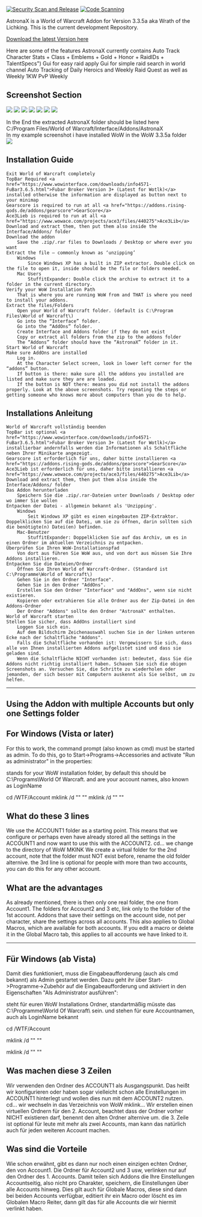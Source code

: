 [![Security Scan and Release](https://github.com/kantmn/anker-solix-api/actions/workflows/release.yml/badge.svg)](https://github.com/kantmn/anker-solix-api/actions/workflows/release.yml)
[![Code Scanning](https://github.com/kantmn/anker-solix-api/actions/workflows/github-code-scanning/codeql/badge.svg)](https://github.com/kantmn/anker-solix-api/actions/workflows/github-code-scanning/codeql)

AstronaX is a World of Warcraft Addon for Version 3.3.5a aka Wrath of the Lichking. This is the current development Repository.

<a href="https://github.com/kantmn/LUA_AstronaX/releases">Download the latest Version here</a>

Here are some of the features AstronaX currently contains
Auto Track Character Stats + Class + Emblems + Gold + Honor + RaidIDs + TalentSpecs")
Gui for easy raid apply 
Gui for simple raid search in world channel
Auto Tracking of Daily Heroics and Weekly Raid Quest as well as Weekly 1KW PvP Weekly

Screenshot Section
-----------------------------------------------------------------------------------------------------------------------------
<img src="https://raw.githubusercontent.com/kantmn/LUA_AstronaX/master/Screenshots/AstronaX_FuBar_Tooltip.png">
<img src="https://github.com/kantmn/LUA_AstronaX/blob/master/Screenshots/AstronaX_GUI_Settings_AutoX.png">
<img src="https://github.com/kantmn/LUA_AstronaX/blob/master/Screenshots/AstronaX_GUI_Settings_Infos.png">
<img src="https://github.com/kantmn/LUA_AstronaX/blob/master/Screenshots/AstronaX_GUI_Settings_Loot.png">
<img src="https://github.com/kantmn/LUA_AstronaX/blob/master/Screenshots/AstronaX_Raid_ApplicationWhisper.png">
<img src="https://github.com/kantmn/LUA_AstronaX/blob/master/Screenshots/AstronaX_Raid_MemberSearch_Page1.png">
<img src="https://github.com/kantmn/LUA_AstronaX/blob/master/Screenshots/AstronaX_Raid_MemberSearch_Page2.png">



In the End the extracted AstronaX folder should be listed here
<br>C:/Program Files/World of Warcraft/Interface/Addons/AstronaX
<br>In my example screenshot i have installed WoW in the WoW 3.3.5a folder
<br><img src="https://raw.githubusercontent.com/kantmn/LUA_AstronaX/master/Screenshots/AstronaX_Installation_Path.png">

Installation Guide
-----------------------------------------------------------------------------------------------------------------------------
    Exit World of Warcraft completely
	TopBar Required <a href="https://www.wowinterface.com/downloads/info4571-FuBar3.6.5.html">Fubar Broker Version 3+ (Latest for Wotlk)</a> installed otherwise the information are displayed as button next to your minimap
	Gearscore is required to run at all <a href="https://addons.rising-gods.de/addons/gearscore">GearScore</a>
	Ace3Lieb is required to run at all <a href="https://www.wowace.com/projects/ace3/files/440275">Ace3Lib</a>
	Download and extract them, then put them also inside the Interface/Addons/ folder
    Download the addon
        Save the .zip/.rar files to Downloads / Desktop or where ever you want
    Extract the file – commonly known as ‘unzipping’
        Windows
            Since Windows XP has a built in ZIP extractor. Double click on the file to open it, inside should be the file or folders needed.
        Mac Users
            StuffitExpander: Double click the archive to extract it to a folder in the current directory.
    Verify your WoW Installation Path
        That is where you are running WoW from and THAT is where you need to install your addons.
    Extract the files/Folders
        Open your World of Warcraft folder. (default is C:\Program Files\World of Warcraft\)
        Go into the “Interface” folder.
        Go into the “AddOns” folder.
		Create Interface and Addons folder if they do not exist
        Copy or extract all folders from the zip to the addons folder
        The “Addons” folder should have the “AstronaX” folder in it.
    Start World of Warcraft
    Make sure AddOns are installed
        Log in.
        At the Character Select screen, look in lower left corner for the “addons” button.
        If button is there: make sure all the addons you installed are listed and make sure they are are loaded.
        If the button is NOT there: means you did not install the addons properly. Look at the above screenshots. Try repeating the steps or getting someone who knows more about computers than you do to help.

Installations Anleitung
-----------------------------------------------------------------------------------------------------------------------------
    World of Warcraft vollständig beenden
    TopBar ist optional <a href="https://www.wowinterface.com/downloads/info4571-FuBar3.6.5.html">Fubar Broker Version 3+ (Latest for Wotlk)</a> installierbar andernfalls werden die Informationen als Schaltfläche neben Ihrer Minikarte angezeigt.
	Gearscore ist erforderlich für uns, daher bitte installieren <a href="https://addons.rising-gods.de/addons/gearscore">GearScore</a>
	Ace3Lieb ist erforderlich für uns, daher bitte installieren <a href="https://www.wowace.com/projects/ace3/files/440275">Ace3Lib</a>
	Download and extract them, then put them also inside the Interface/Addons/ folder
    Das Addon herunterladen
        Speichern Sie die .zip/.rar-Dateien unter Downloads / Desktop oder wo immer Sie wollen
    Entpacken der Datei - allgemein bekannt als 'Unzipping'.
        Windows
            Seit Windows XP gibt es einen eingebauten ZIP-Extraktor. Doppelklicken Sie auf die Datei, um sie zu öffnen, darin sollten sich die benötigte(n) Datei(en) befinden.
        Mac-Benutzer
            StuffitExpander: Doppelklicken Sie auf das Archiv, um es in einen Ordner im aktuellen Verzeichnis zu entpacken.
    Überprüfen Sie Ihren WoW-Installationspfad
        Von dort aus führen Sie WoW aus, und von dort aus müssen Sie Ihre Addons installieren.
    Entpacken Sie die Dateien/Ordner
        Öffnen Sie Ihren World of Warcraft-Ordner. (Standard ist C:\Programme\World of Warcraft\)
        Gehen Sie in den Ordner "Interface".
        Gehen Sie in den Ordner "AddOns".
		Erstellen Sie den Ordner "Interface" und "AddOns", wenn sie nicht existieren.
        Kopieren oder extrahieren Sie alle Ordner aus der Zip-Datei in den Addons-Ordner
        Der Ordner "Addons" sollte den Ordner "AstronaX" enthalten.
    World of Warcraft starten
    Stellen Sie sicher, dass AddOns installiert sind
        Loggen Sie sich ein.
        Auf dem Bildschirm Zeichenauswahl suchen Sie in der linken unteren Ecke nach der Schaltfläche "Addons".
        Falls die Schaltfläche vorhanden ist: Vergewissern Sie sich, dass alle von Ihnen installierten Addons aufgelistet sind und dass sie geladen sind.
        Wenn die Schaltfläche NICHT vorhanden ist: bedeutet, dass Sie die Addons nicht richtig installiert haben. Schauen Sie sich die obigen Screenshots an. Versuchen Sie, die Schritte zu wiederholen oder jemanden, der sich besser mit Computern auskennt als Sie selbst, um zu helfen.

-----------------------------------------------------------------------------------------------------------------------------
Using the Addon with multiple Accounts but only one Settings folder
-----------------------------------------------------------------------------------------------------------------------------
For Windows (Vista or later)
-------------------------
For this to work, the command prompt (also known as cmd) must be started as admin. To do this, go to Start->Programs->Accessories and activate "Run as administrator" in the properties:
	
<WOWDIR> stands for your WoW installation folder, by default this should be C:\Programs\World Of Warcraft\.
<ACCOUNT1> and <ACCOUNT2> are your account names, also known as LoginName

cd <WOWDIR>/WTF/Account
mklink /d "<ACCOUNT2>" "<ACCOUNT1>"
mklink /d "<ACCOUNT3>" "<ACCOUNT1>"

What do these 3 lines
-------------------------
We use the ACCOUNT1 folder as a starting point. This means that we configure or perhaps even have already stored all the settings in the ACCOUNT1 and now want to use this with the ACCOUNT2.
cd... we change to the directory of WoW
MKlNK We create a virtual folder for the 2nd account, note that the folder must NOT exist before, rename the old folder alternive.
the 3rd line is optional for people with more than two accounts, you can do this for any other account.

What are the advantages
-------------------------
As already mentioned, there is then only one real folder, the one from Account1. The folders for Account2 and 3 etc, link only to the folder of the 1st account. Addons that save their settings on the account side, not per character, share the settings across all accounts. This also applies to Global Macros, which are available for both accounts. If you edit a macro or delete it in the Global Macro tab, this applies to all accounts we have linked to it.

-----------------------------------------------------------------------------------------------------------------------------

Für Windows (ab Vista)
-------------------------
Damit dies funktioniert, muss die Eingabeaufforderung (auch als cmd bekannt) als Admin gestartet werden. Dazu geht ihr über Start->Programme->Zubehör auf die Eingabeaufforderung und aktiviert in den Eigenschaften "Als Administrator ausführen":
	
<WOWDIR> steht für euren WoW Installations Ordner, standartmäßig müsste das C:\Programme\World Of Warcraft\ sein.
	<ACCOUNT1> und <ACCOUNT2> stehen für eure Accountnamen, auch als LoginName bekannt

cd <WOWDIR>/WTF/Account
	
mklink /d "<ACCOUNT2>" "<ACCOUNT1>"
	
mklink /d "<ACCOUNT3>" "<ACCOUNT1>"

Was machen diese 3 Zeilen
-------------------------
Wir verwenden den Ordner des ACCOUNT1 als Ausgangspunkt. Das heißt wir konfigurieren oder haben sogar vielleicht schon alle Einstellungen im ACCOUNT1 hinterlegt und wollen dies nun mit dem ACCOUNT2 nutzen.
cd... wir wechseln in das Verzeichnis von WoW
mklink... Wir erstellen einen virtuellen Ordnern für den 2. Account, beachtet dass der Ordner vorher NICHT existieren darf, benennt den alten Ordner alternive um.
die 3. Zeile ist optional für leute mit mehr als zwei Accounts, man kann das natürlich auch für jeden weiteren Account machen.

Was sind die Vorteile
-------------------------
Wie schon erwähnt, gibt es dann nur noch einen einzigen echten Ordner, den von Account1. Die Ordner für Account2 und 3 usw, verlinken nur auf den Ordner des 1. Accounts. Damit teilen sich Addons die Ihre Einstellungen Accountseitig, also nicht pro Charakter, speichern, die Einstellungen über alle Accounts hinweg. Dies gilt auch für Globale Macros, diese sind dann bei beiden Accounts verfügbar, editiert ihr ein Macro oder löscht es im Globalen Macro Reiter, dann gilt das für alle Accounts die wir hiermit verlinkt haben.
